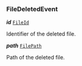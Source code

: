 

### FileDeletedEvent





  
<article>

***id*** [`FileId`](/docs/file-models--page#fileid) 

Identifier of the deleted file.

</article>
<article>

***path*** [`FilePath`](/docs/file-models--page#filepath) 

Path of the deleted file.

</article>

